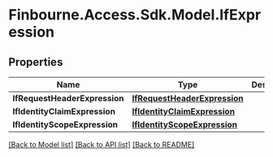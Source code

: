 # Finbourne.Access.Sdk.Model.IfExpression

## Properties

Name | Type | Description | Notes
------------ | ------------- | ------------- | -------------
**IfRequestHeaderExpression** | [**IfRequestHeaderExpression**](IfRequestHeaderExpression.md) |  | [optional] 
**IfIdentityClaimExpression** | [**IfIdentityClaimExpression**](IfIdentityClaimExpression.md) |  | [optional] 
**IfIdentityScopeExpression** | [**IfIdentityScopeExpression**](IfIdentityScopeExpression.md) |  | [optional] 

[[Back to Model list]](../README.md#documentation-for-models) [[Back to API list]](../README.md#documentation-for-api-endpoints) [[Back to README]](../README.md)

